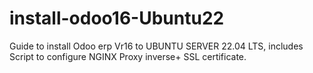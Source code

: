 # install-odoo16-Ubuntu22
Guide to install Odoo erp Vr16 to UBUNTU SERVER 22.04 LTS, includes Script to configure NGINX Proxy inverse+ SSL certificate.

